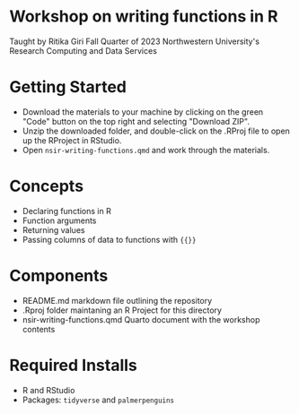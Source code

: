# Workshop on writing functions in R
Taught by Ritika Giri Fall Quarter of 2023 Northwestern University's Research Computing and Data Services


# Getting Started
* Download the materials to your machine by clicking on the green "Code" button on the top right and selecting "Download ZIP".
* Unzip the downloaded folder, and double-click on the .RProj file to open up the RProject in RStudio.
* Open `nsir-writing-functions.qmd` and work through the materials.


# Concepts

* Declaring functions in R
* Function arguments
* Returning values
* Passing columns of data to functions with `{{}}`


# Components

* README.md markdown file outlining the repository
* .Rproj folder maintaning an R Project for this directory
* nsir-writing-functions.qmd Quarto document with the workshop contents

# Required Installs
* R and RStudio
* Packages: `tidyverse` and `palmerpenguins`


